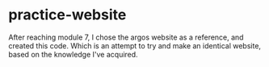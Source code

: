 # practice-website
After reaching module 7, I chose the argos website as a reference, and created this code. Which is an attempt to try and make an identical website, based on the knowledge I've acquired.  
